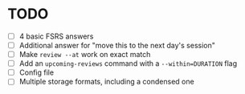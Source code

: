 # TODO

- [ ] 4 basic FSRS answers
- [ ] Additional answer for "move this to the next day's session"
- [ ] Make `review --at` work on exact match
- [ ] Add an `upcoming-reviews` command with a `--within=DURATION` flag
- [ ] Config file
- [ ] Multiple storage formats, including a condensed one
